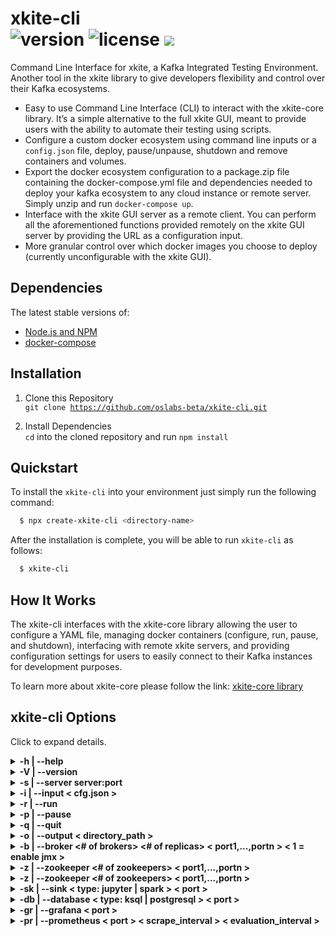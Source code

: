 # xkite-cli <br> ![version](https://img.shields.io/badge/version-1.0.5-blue.svg) ![license](https://img.shields.io/badge/license-MIT-blue.svg) <span><a href="https://xkite.io/"><img src="https://img.shields.io/twitter/url/http/shields.io.svg?style=social" /></a></span>

Command Line Interface for xkite, a Kafka Integrated Testing Environment. Another tool in the xkite library to give developers flexibility and control over their Kafka ecosystems.

- Easy to use Command Line Interface (CLI) to interact with the xkite-core library. It’s a simple alternative to the full xkite GUI, meant to provide users with the ability to automate their testing using scripts.
- Configure a custom docker ecosystem using command line inputs or a <code>config.json</code> file, deploy, pause/unpause, shutdown and remove containers and volumes.
- Export the docker ecosystem configuration to a package.zip file containing the docker-compose.yml file and dependencies needed to deploy your kafka ecosystem to any cloud instance or remote server. Simply unzip and run `docker-compose up`.
- Interface with the xkite GUI server as a remote client. You can perform all the aforementioned functions provided remotely on the xkite GUI server by providing the URL as a configuration input.
- More granular control over which docker images you choose to deploy (currently unconfigurable with the xkite GUI).

## Dependencies
The latest stable versions of: 
- <a href="https://nodejs.org/en/">Node.js and NPM</a>
- <a href="https://docs.docker.com/compose/install/">docker-compose</a>

## Installation
1) Clone this Repository <br>
<code>git clone https://github.com/oslabs-beta/xkite-cli.git</code>

2) Install Dependencies <br>
<code>cd</code> into the cloned repository and run <code>npm install</code>

## Quickstart

To install the <code>xkite-cli</code> into your environment just simply run the following command:

```sh
  $ npx create-xkite-cli <directory-name>
```

After the installation is complete, you will be able to run <code>xkite-cli</code> as follows:

```sh
  $ xkite-cli
```

## How It Works

The xkite-cli interfaces with the xkite-core library allowing the user to configure a YAML file, managing docker containers (configure, run, pause, and shutdown), interfacing with remote xkite servers, and providing configuration settings for users to easily connect to their Kafka instances for development purposes.

To learn more about xkite-core please follow the link: <a href="https://github.com/oslabs-beta/xkite-core">xkite-core library</a>

## xkite-cli Options

Click to expand details.

</details>

<details><summary><b>-h | --help</b></summary>

Displays all the valid options for xkite-cli utility.

```sh
$ xkite-cli --help
       _    _ _
 __  _| | _(_) |_ ___
 \ \/ / |/ / | __/ _ \
  >  <|   <| | ||  __/
 /_/\_\_|\_\_|\__\___|

Usage: xkite-cli [options]

CLI for xkite, an Apache Kafka Prototype and Test Tool

Options:
  -V, --version                                                                   output the version number
  -s, --server <server:port>                                                      connect to an xkite server: i.e xkite-cli -s http://localhost:3000
  -i, --input <value>                                                             Input configuration file for xkite
  -b, --broker <# of brokers> <# of replicas> <port1,...,portn> <1 = enable jmx>  Kafka broker setup (default to 1 if not chosen)
  -z, --zookeeper <# of zookeepers> <port1,...,portn>                             Zookeeper setup (default to 1 if not chosen)
  -db, --database <type: ksql | postgresql> <port>                                Creates Source Database (default none if not chosen)
  -sk, --sink <type: jupyter | spark> <port>                                      Creates Sink at specified port (default none if not chosen)
  -gr, --grafana <port>                                                           Creates Grafana instance at specified port (default none if not chosen
  -pr, --prometheus <port> <scrape_interval> <evaluation_interval>                Creates Prometheus instance at specified port with settings for scrape and eval interval (in seconds)
  -r --run                                                                        Runs configured docker instances
  -p --pause                                                                      Pauses active docker instances
  -q --quit                                                                       Shuts down all docker instances and removes associated container/volumes
  -h, --help                                                                      display help for command
```

</details>

<details><summary><b>-V | --version</b></summary>

Displays the version of xkite-cli utility.

```sh
$ xkite-cli -V
       _    _ _
 __  _| | _(_) |_ ___
 \ \/ / |/ / | __/ _ \
  >  <|   <| | ||  __/
 /_/\_\_|\_\_|\__\___|

1.0.5
```

</details>

<details><summary><b>-s | --server server:port </b></summary>

Connect to a remote xkite instance such as xkite-GUI.

```sh
$ xkite-cli -s http://localhost:3000
       _    _ _
 __  _| | _(_) |_ ___
 \ \/ / |/ / | __/ _ \
  >  <|   <| | ||  __/
 /_/\_\_|\_\_|\__\___|

 Kite remote server state = Connected
```

</details>

<details><summary><b>-i | --input < cfg.json > </b></summary>

Configure a local instance of Kite using the input cfg.json. Note: an example file can be found under the reference directory.

Click to expand details.

<details><summary><b>cfg.json Format </b></summary>
Not all fields are required, those that are not are tagged as optional below. The user may choose to not inlude the optional fields for their application's needs. For more details on the KiteConfig format please see the <a href="https://github.com/oslabs-beta/xkite-core">xkite-core library</a>.

```
{
  "kafka": {
    "brokers": {
      "size": 2,
      "id": [101, 102], //optional - broker id
      "replicas": 2, //optional - number of replicas
      "ports": { //optional
        "brokers": [9092, 9093], // optional - external broker ports
        "metrics": 29092, // optional - confluent metric interface on docker net
        "jmx": [9991, 9992]; // optional - broker interface with jmx on docker net
      };
    };
    "zookeepers": {
      "size": 1;
      "ports": { //optional
        "peer": { //optional
          //does not need to be configurable, docker net only
          "internal": 2888, //optional
          "external": 3888, //optional
        };
        "client": [2181], //optional - external interface with zookeeper
      };
    };
    "jmx": { //optional
      "ports": [5566, 5567], //optional - external host port to interface with port
    };
    "spring": { //optional
      "port": 8080; //optional - external host port to interface with 8080
    };
  },
  "db": { // optional
    "name": "ksql", // either "ksql" or "postgres"
    "port": 8088, //optional - external port
    "postgresql": { // optional
      "username": "ADMIN",
      "password": "ADMIN",
      "dbname": "xkiteDB",
    };
    "ksql": { // optional
      "schema_port": 8180, //optional
    };
    "kafkaconnect": { //optional
      "port": 9000,
    };
  },
  "sink": { //optional
    "name": "spark", // either 'jupyter' | 'spark';
    "port": 9191, //optional - external webgui interface port
    "rpc_port": 7077, //optional
    "kafkaconnect": { //optional
      "port": 9001, // optional
    };
  },
  "grafana": { //optional
    "port": 3050, //optional
  },
  "prometheus": { //optional
    "port": 9090, //optional
    "scrape_interval": 10, //optional - seconds
    "evaluation_interval": 5, //optional - seconds
  },
}
```

</details>

<b>Example:</b>

```sh
$ xkite-cli -i reference/cfg.json
       _    _ _
 __  _| | _(_) |_ ___
 \ \/ / |/ / | __/ _ \
  >  <|   <| | ||  __/
 /_/\_\_|\_\_|\__\___|

Configuring docker instances...
creating Kite Config yml...
creating zookeepers...
creating brokers...
yaml configuration complete...
```

</details>

<details><summary><b>-r | --run </b></summary>

Deploys or unpauses the configured xkite instance depending on the Kite state. If the configuration is pointing to a remote server instance of xkite, it will be run on the remote server.

<details><summary><b>Example of deploying --></b></summary>

```sh
$ xkite-cli -r
       _    _ _
 __  _| | _(_) |_ ___
 \ \/ / |/ / | __/ _ \
  >  <|   <| | ||  __/
 /_/\_\_|\_\_|\__\___|

Deploying docker instances...
deploying docker containers...
Building with native build. Learn about native build in Compose here: https://docs.docker.com/go/compose-native-build/
Creating network "download_default" with the default driver
Creating volume "download_jupyterhub_data" with local driver
Creating volume "download_dashboards" with local driver
Creating volume "download_provisioning" with local driver
Creating volume "download_postgresql" with local driver
Creating postgresql ...
Creating prometheus ...
Creating zookeeper2 ...
Creating spark      ...
Creating zookeeper1 ...
Creating spark      ... done
Creating prometheus ... done
Creating grafana    ...
Creating postgresql ... done
Creating zookeeper2 ... done
Creating zookeeper1 ... done
Creating kafka2     ...
Creating kafka1     ...
Creating grafana    ... done
Creating kafka1     ... done
Creating jmx-kafka1 ...
Creating kafka2     ... done
Creating spring     ...
Creating kafka_connect_sink ...
Creating kafka_connect_src  ...
Creating jmx-kafka2         ...
Creating jmx-kafka2         ... done
Creating spring             ... done
Creating jmx-kafka1         ... done
Creating kafka_connect_sink ... done
Creating kafka_connect_src  ... done
$
```

</details>

<details><summary><b>Example of unpausing --></b></summary>

```sh
$ xkite-cli -r
       _    _ _
 __  _| | _(_) |_ ___
 \ \/ / |/ / | __/ _ \
  >  <|   <| | ||  __/
 /_/\_\_|\_\_|\__\___|

Unpausing all docker instances...
Unpausing postgresql ...
Unpausing postgresql ... done
Unpausing kafka_connect_src ...
Unpausing kafka_connect_src ... done
Unpausing kafka_connect_sink ...
Unpausing kafka_connect_sink ... done
Unpausing spark ...
Unpausing spark ... done
Unpausing prometheus ...
Unpausing prometheus ... done
Unpausing grafana ...
Unpausing grafana ... done
Unpausing zookeeper1 ...
Unpausing zookeeper1 ... done
Unpausing zookeeper2 ...
Unpausing zookeeper2 ... done
Unpausing kafka1 ...
Unpausing kafka1 ... done
Unpausing jmx-kafka1 ...
Unpausing jmx-kafka1 ... done
Unpausing kafka2 ...
Unpausing kafka2 ... done
Unpausing jmx-kafka2 ...
Unpausing jmx-kafka2 ... done
Unpausing spring ...
Unpausing spring ... done
$
```

</details>

</details>

<details><summary><b>-p | --pause </b></summary>

Deploys or unpauses the configured xkite instance depending on the Kite state. If the configuration is pointing to a remote server instance of xkite, it will be run on the remote server.

<b>Example of pausing</b>

```sh
$ xkite-cli -p
       _    _ _
 __  _| | _(_) |_ ___
 \ \/ / |/ / | __/ _ \
  >  <|   <| | ||  __/
 /_/\_\_|\_\_|\__\___|

Pausing all docker instances...
Pausing postgresql ...
Pausing postgresql ... done
Pausing kafka_connect_src ...
Pausing kafka_connect_src ... done
Pausing kafka_connect_sink ...
Pausing kafka_connect_sink ... done
Pausing spark ...
Pausing spark ... done
Pausing prometheus ...
Pausing prometheus ... done
Pausing grafana ...
Pausing grafana ... done
Pausing zookeeper1 ...
Pausing zookeeper1 ... done
Pausing zookeeper2 ...
Pausing zookeeper2 ... done
Pausing kafka1 ...
Pausing kafka1 ... done
Pausing jmx-kafka1 ...
Pausing jmx-kafka1 ... done
Pausing kafka2 ...
Pausing kafka2 ... done
Pausing jmx-kafka2 ...
Pausing jmx-kafka2 ... done
Pausing spring ...
Pausing spring ... done
$
```

</details>

<details><summary><b>-q | --quit</b></summary>

Shuts down any running xkite instances and removes all the associated container and volumes. If the configuration is pointing to a remote server instance of xkite, it will be run on the remote server.

```sh
$ xkite-cli -q
       _    _ _
 __  _| | _(_) |_ ___
 \ \/ / |/ / | __/ _ \
  >  <|   <| | ||  __/
 /_/\_\_|\_\_|\__\___|

Shutting down docker instances and removing volumes...
Stopping spring             ...
Stopping jmx-kafka2         ...
Stopping kafka_connect_src  ...
Stopping kafka_connect_sink ...
Stopping jmx-kafka1         ...
Stopping kafka2             ...
Stopping kafka1             ...
Stopping grafana            ...
Stopping prometheus         ...
Stopping zookeeper1         ...
Stopping spark              ...
Stopping zookeeper2         ...
Stopping postgresql         ...
Stopping grafana            ... done
Stopping postgresql         ... done
Stopping spring             ... done
Stopping prometheus         ... done
Stopping jmx-kafka2         ... done
Stopping jmx-kafka1         ... done
Stopping kafka_connect_sink ... done
Stopping kafka_connect_src  ... done
Stopping kafka2             ... done
Stopping spark              ... done
Stopping kafka1             ... done
Stopping zookeeper2         ... done
Stopping zookeeper1         ... done
Removing spring             ...
Removing jmx-kafka2         ...
Removing kafka_connect_src  ...
Removing kafka_connect_sink ...
Removing jmx-kafka1         ...
Removing kafka2             ...
Removing kafka1             ...
Removing grafana            ...
Removing prometheus         ...
Removing zookeeper1         ...
Removing spark              ...
Removing zookeeper2         ...
Removing postgresql         ...
Removing jmx-kafka1         ... done
Removing jmx-kafka2         ... done
Removing spark              ... done
Removing grafana            ... done
Removing spring             ... done
Removing kafka2             ... done
Removing prometheus         ... done
Removing kafka_connect_src  ... done
Removing kafka1             ... done
Removing kafka_connect_sink ... done
Removing postgresql         ... done
Removing zookeeper2         ... done
Removing zookeeper1         ... done
Removing network download_default
Removing volume download_jupyterhub_data
Removing volume download_dashboards
Removing volume download_provisioning
Removing volume download_postgresql
$
```

</details>

<details><summary><b>-o | --output < directory_path > </b></summary>

Provides the package.zip file containing the configuration needed to deploy the docker ecosystem on a cloud or external server instance. If the configuration is pointing to a remote server instance of xkite, it will be retrieved from the remote server.

```sh
$ xkite-cli -o .
       _    _ _
 __  _| | _(_) |_ ___
 \ \/ / |/ / | __/ _ \
  >  <|   <| | ||  __/
 /_/\_\_|\_\_|\__\___|

Getting package build zip...
$ ls package.zip  -lth
-rw-rw-r-- 1 user user 69M Mar 15 13:47 package.zip
$ unzip -l package.zip
Archive:  package.zip
  Length      Date    Time    Name
---------  ---------- -----   ----
        0  2023-03-15 13:47   config/
    10605  2023-03-15 13:47   config/cfg.json
     8736  2023-03-15 13:47   docker-compose.yml
        0  2023-03-15 13:47   grafana/
        0  2023-03-15 13:47   grafana/dashboards/
   117425  2023-03-15 13:47   grafana/dashboards/kafka-metrics_rev4.json
        0  2023-03-15 13:47   grafana/provisioning/
        0  2023-03-15 13:47   grafana/provisioning/dashboards/
      869  2023-03-15 13:47   grafana/provisioning/dashboards/metrics.yaml
        0  2023-03-15 13:47   grafana/provisioning/datasources/
     1532  2023-03-15 13:47   grafana/provisioning/datasources/datasource.yaml
        0  2023-03-15 13:47   jmx/
        0  2023-03-15 13:47   jmx/exporter/
    24808  2023-03-15 13:47   jmx/exporter/template.yml
    15914  2023-03-15 13:47   jmx/jmxConfigKafka1.yml
    15914  2023-03-15 13:47   jmx/jmxConfigKafka2.yml
        0  2023-03-15 13:47   kafkaconnect/
      152  2023-03-15 13:47   kafkaconnect/Dockerfile
      540  2023-03-15 13:47   kafkaconnect/README.md
        0  2023-03-15 13:47   ksql/
     2534  2023-03-15 13:47   ksql/testscript.sql
        0  2023-03-15 13:47   postgresql/
     1338  2023-03-15 13:47   postgresql/init.sql
        0  2023-03-15 13:47   prometheus/
      227  2023-03-15 13:47   prometheus/prometheus.yml
        0  2023-03-15 13:47   spring/
 75383987  2023-03-15 13:47   spring/app.jar
      755  2023-03-15 13:47   spring/application.yml
---------                     -------
 75585336                     28 files
```

</details>

<details><summary><b>-b | --broker <# of brokers> <# of replicas> < port1,...,portn > < 1 = enable jmx ></b></summary>

Creates a configuration of Kafka brokers as defined in the the input arguments. If no zookeeper configuration is added, it will default to only one zookeeper container. See example below:

```sh
$ xkite-cli -b 2 2 9092,9093
       _    _ _
 __  _| | _(_) |_ ___
 \ \/ / |/ / | __/ _ \
  >  <|   <| | ||  __/
 /_/\_\_|\_\_|\__\___|

Configuring docker instances...
creating Kite Config yml...
creating zookeepers...
creating brokers...
yaml configuration complete...
$ xkite-cli -r
       _    _ _
 __  _| | _(_) |_ ___
 \ \/ / |/ / | __/ _ \
  >  <|   <| | ||  __/
 /_/\_\_|\_\_|\__\___|

Deploying docker instances...
deploying docker containers...
Building with native build. Learn about native build in Compose here: https://docs.docker.com/go/compose-native-build/
Creating network "download_default" with the default driver
Creating volume "download_jupyterhub_data" with local driver
Creating volume "download_dashboards" with local driver
Creating volume "download_provisioning" with local driver
Creating zookeeper1 ...
Creating zookeeper1 ... done
Creating kafka2     ...
Creating kafka1     ...
Creating kafka2     ... done
Creating kafka1     ... done
docker deployment successful

```

</details>

<details><summary><b>-z | --zookeeper <# of zookeepers> < port1,...,portn ></b></summary>

Creates a configuration of Kafka Zookeepers as defined in the the input arguments. If no broker configuration is added, it will default to using two broker containers. See example below:

```sh
$ xkite-cli -z 2 2181,2182
       _    _ _
 __  _| | _(_) |_ ___
 \ \/ / |/ / | __/ _ \
  >  <|   <| | ||  __/
 /_/\_\_|\_\_|\__\___|

Configuring docker instances...
creating Kite Config yml...
creating zookeepers...
creating brokers...
yaml configuration complete...
$ xkite-cli -r
       _    _ _
 __  _| | _(_) |_ ___
 \ \/ / |/ / | __/ _ \
  >  <|   <| | ||  __/
 /_/\_\_|\_\_|\__\___|

Deploying docker instances...
deploying docker containers...
Building with native build. Learn about native build in Compose here: https://docs.docker.com/go/compose-native-build/
Creating network "download_default" with the default driver
Creating volume "download_jupyterhub_data" with local driver
Creating volume "download_dashboards" with local driver
Creating volume "download_provisioning" with local driver
Creating zookeeper1 ...
Creating zookeeper1 ... done
Creating zookeeper1 ... done
Creating zookeeper2 ... done
Creating kafka2     ...
Creating kafka1     ...
Creating kafka2     ... done
Creating kafka1     ... done
docker deployment successful

```

</details>

<details><summary><b>-z | --zookeeper <# of zookeepers> < port1,...,portn ></b></summary>

Creates a configuration of Kafka Zookeepers as defined in the the input arguments. If no broker configuration is added, it will default to using two broker containers. See example below:

```sh
$ xkite-cli -z 2 2181,2182
       _    _ _
 __  _| | _(_) |_ ___
 \ \/ / |/ / | __/ _ \
  >  <|   <| | ||  __/
 /_/\_\_|\_\_|\__\___|

Configuring docker instances...
creating Kite Config yml...
creating zookeepers...
creating brokers...
yaml configuration complete...
$ xkite-cli -r
       _    _ _
 __  _| | _(_) |_ ___
 \ \/ / |/ / | __/ _ \
  >  <|   <| | ||  __/
 /_/\_\_|\_\_|\__\___|

Deploying docker instances...
deploying docker containers...
Building with native build. Learn about native build in Compose here: https://docs.docker.com/go/compose-native-build/
Creating network "download_default" with the default driver
Creating volume "download_jupyterhub_data" with local driver
Creating volume "download_dashboards" with local driver
Creating volume "download_provisioning" with local driver
Creating zookeeper1 ...
Creating zookeeper1 ... done
Creating zookeeper1 ... done
Creating zookeeper2 ... done
Creating kafka2     ...
Creating kafka1     ...
Creating kafka2     ... done
Creating kafka1     ... done
docker deployment successful

```

</details>

<details><summary><b>-sk | --sink < type: jupyter | spark > < port > </b></summary>

Creates a configuration with the sink provided. The sink can be either 'jupyter' or 'spark' at this time. If no Broker or Zookeepers are defined in the the input arguments. A default or two brokers and one zookeeper containers will be used. See example below:

```sh
$ xkite-cli -sk jupyter
       _    _ _
 __  _| | _(_) |_ ___
 \ \/ / |/ / | __/ _ \
  >  <|   <| | ||  __/
 /_/\_\_|\_\_|\__\___|

Configuring docker instances...
creating Kite Config yml...
creating zookeepers...
creating brokers...
yaml configuration complete...
$ xkite-cli -r
       _    _ _
 __  _| | _(_) |_ ___
 \ \/ / |/ / | __/ _ \
  >  <|   <| | ||  __/
 /_/\_\_|\_\_|\__\___|

Deploying docker instances...
deploying docker containers...
Building with native build. Learn about native build in Compose here: https://docs.docker.com/go/compose-native-build/
Creating network "download_default" with the default driver
Creating volume "download_jupyterhub_data" with local driver
Creating volume "download_dashboards" with local driver
Creating volume "download_provisioning" with local driver
Pulling jupyter (jupyterhub/jupyterhub:)...
latest: Pulling from jupyterhub/jupyterhub
Digest: sha256:0d20df5083b3bc200c143fa1cef61fd11a103f1e8f5324a6c34bc77b97a22bba
Status: Downloaded newer image for jupyterhub/jupyterhub:latest
Creating zookeeper1 ...
Creating jupyter    ...
Creating jupyter    ... done
Creating zookeeper1 ... done
Creating kafka1     ...
Creating kafka2     ...
Creating kafka2     ... done
Creating kafka1     ... done
Creating kafka_connect_sink ...
Creating kafka_connect_sink ... done
docker deployment successful
```

</details>

<details><summary><b>-db | --database < type: ksql | postgresql > < port > </b></summary>

Creates a configuration with the database source provided. The souce can be either 'ksql' or 'postgresql' at this time. If no Broker or Zookeepers are defined in the the input arguments. A default or two brokers and one zookeeper containers will be used. See example below:

```sh
$ xkite-cli -db ksql
       _    _ _
 __  _| | _(_) |_ ___
 \ \/ / |/ / | __/ _ \
  >  <|   <| | ||  __/
 /_/\_\_|\_\_|\__\___|

Configuring docker instances...
creating Kite Config yml...
creating zookeepers...
creating brokers...
yaml configuration complete...
$ xkite-cli -r
       _    _ _
 __  _| | _(_) |_ ___
 \ \/ / |/ / | __/ _ \
  >  <|   <| | ||  __/
 /_/\_\_|\_\_|\__\___|

Deploying docker instances...
deploying docker containers...
Building with native build. Learn about native build in Compose here: https://docs.docker.com/go/compose-native-build/
Creating network "download_default" with the default driver
Creating volume "download_jupyterhub_data" with local driver
Creating volume "download_dashboards" with local driver
Creating volume "download_provisioning" with local driver
Pulling ksql (confluentinc/ksqldb-server:)...
latest: Pulling from confluentinc/ksqldb-server

```

</details>

<details><summary><b>-gr | --grafana < port > </b></summary>

Creates a configuration with a grafana container at external port provided. If no Broker or Zookeepers are defined in the the input arguments it will use two brokers, one zookeeper, a prometheus, a spring and a JMX instances for the configuration. See example below:

```sh
$ xkite-cli -gr 3050
       _    _ _
 __  _| | _(_) |_ ___
 \ \/ / |/ / | __/ _ \
  >  <|   <| | ||  __/
 /_/\_\_|\_\_|\__\___|

Configuring docker instances...
creating Kite Config yml...
creating zookeepers...
creating brokers...
yaml configuration complete...
$ xkite-cli -r
       _    _ _
 __  _| | _(_) |_ ___
 \ \/ / |/ / | __/ _ \
  >  <|   <| | ||  __/
 /_/\_\_|\_\_|\__\___|

Deploying docker instances...
deploying docker containers...
Building with native build. Learn about native build in Compose here: https://docs.docker.com/go/compose-native-build/
Creating network "download_default" with the default driver
Creating volume "download_jupyterhub_data" with local driver
Creating volume "download_dashboards" with local driver
Creating volume "download_provisioning" with local driver
Creating prometheus ...
Creating zookeeper1 ...
Creating prometheus ... done
Creating grafana    ...
Creating zookeeper1 ... done
Creating kafka1     ...
Creating kafka2     ...
Creating grafana    ... done
Creating kafka2     ... done
Creating kafka1     ... done
Creating jmx-kafka2 ...
Creating jmx-kafka1 ...
Creating spring     ...
Creating jmx-kafka2 ... done
Creating spring     ... done
Creating jmx-kafka1 ... done
docker deployment successful
```

</details>

<details><summary><b>-pr | --prometheus < port > < scrape_interval > < evaluation_interval ></b></summary>

Creates a configuration with a prometheus container at external port provided and with scrape/evaluation interval settings. If no interval settings are provide, then defaults will be used. If no Broker or Zookeepers are defined in the the input arguments it will use two brokers, one zookeeper, a spring and a JMX instances for the configuration. See example below:

```sh
$ xkite-cli -pr 9099 20 10
       _    _ _
 __  _| | _(_) |_ ___
 \ \/ / |/ / | __/ _ \
  >  <|   <| | ||  __/
 /_/\_\_|\_\_|\__\___|

Configuring docker instances...
creating Kite Config yml...
creating zookeepers...
creating brokers...
yaml configuration complete...
$ xkite-cli -r
       _    _ _
 __  _| | _(_) |_ ___
 \ \/ / |/ / | __/ _ \
  >  <|   <| | ||  __/
 /_/\_\_|\_\_|\__\___|

Deploying docker instances...
deploying docker containers...
Building with native build. Learn about native build in Compose here: https://docs.docker.com/go/compose-native-build/
Creating network "download_default" with the default driver
Creating volume "download_jupyterhub_data" with local driver
Creating volume "download_dashboards" with local driver
Creating volume "download_provisioning" with local driver
Creating zookeeper1 ...
Creating prometheus ...
Creating prometheus ... done
Creating zookeeper1 ... done
Creating kafka2     ...
Creating kafka1     ...
Creating kafka2     ... done
Creating kafka1     ... done
Creating jmx-kafka2 ...
Creating spring     ...
Creating jmx-kafka1 ...
Creating jmx-kafka2 ... done
Creating jmx-kafka1 ... done
Creating spring     ... done
```

</details>
